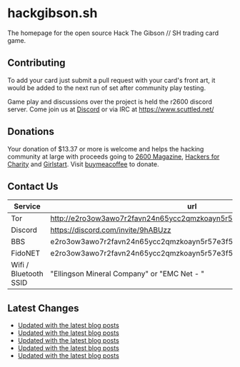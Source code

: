 # hackgibson.sh
The homepage for the open source Hack The Gibson // SH trading card game.


## Contributing

To add your card just submit a pull request with your card's front art, it would be added to the next run of set after community play testing.

Game play and discussions over the project is held the r2600 discord server. Come join us at [Discord](https://discord.com/invite/9hABUzz) or via IRC at https://www.scuttled.net/


## Donations

Your donation of $13.37 or more is welcome and helps the hacking community at large with proceeds going to [2600 Magazine](https://2600.com/), [Hackers for Charity](https://hackersforcharity.org) and [Girlstart](https://girlstart.org).  Visit [buymeacoffee](https://www.buymeacoffee.com/hackgibson.sh) to donate.


## Contact Us

Service | url
-|-
Tor | http://e2ro3ow3awo7r2favn24n65ycc2qmzkoayn5r57e3f56nvjwdcgg32ad.onion
Discord | https://discord.com/invite/9hABUzz
BBS | e2ro3ow3awo7r2favn24n65ycc2qmzkoayn5r57e3f56nvjwdcgg32ad.onion:23
FidoNET | e2ro3ow3awo7r2favn24n65ycc2qmzkoayn5r57e3f56nvjwdcgg32ad.onion:24554
Wifi / Bluetooth SSID | "Ellingson Mineral Company" or "EMC Net - <fidonet address>"

## Latest Changes
<!-- BLOG-POST-LIST:START -->
- [Updated with the latest blog posts](https://github.com/DFW2600/hackgibson.sh/commit/eae319ec03d2a7d29a21426ca155adbc8d7c9c43)
- [Updated with the latest blog posts](https://github.com/DFW2600/hackgibson.sh/commit/f302b9c783dfc8a4b02e93acae71b24b2c1d7a1a)
- [Updated with the latest blog posts](https://github.com/DFW2600/hackgibson.sh/commit/6fe37dc8d5507f3e7e8518c28e5a30dba758bc50)
- [Updated with the latest blog posts](https://github.com/DFW2600/hackgibson.sh/commit/640dbb5860246a0f70314f89bc2ae7c5ffcfacaa)
- [Updated with the latest blog posts](https://github.com/DFW2600/hackgibson.sh/commit/a1e71851991f9bca5726157e535c3081f7113ba8)
<!-- BLOG-POST-LIST:END -->
